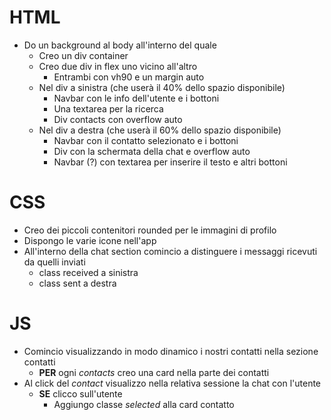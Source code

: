 # HTML

- Do un background al body all'interno del quale
  - Creo un div container
  - Creo due div in flex uno vicino all'altro
    - Entrambi con vh90 e un margin auto
  - Nel div a sinistra (che userà il 40% dello spazio disponibile)
    - Navbar con le info dell'utente e i bottoni
    - Una textarea per la ricerca
    - Div contacts con overflow auto
  - Nel div a destra (che userà il 60% dello spazio disponibile)
    - Navbar con il contatto selezionato e i bottoni
    - Div con la schermata della chat e overflow auto
    - Navbar (?) con textarea per inserire il testo e altri bottoni

# CSS

- Creo dei piccoli contenitori rounded per le immagini di profilo
- Dispongo le varie icone nell'app
- All'interno della chat section comincio a distinguere i messaggi ricevuti da quelli inviati
  - class received a sinistra
  - class sent a destra

# JS

- Comincio visualizzando in modo dinamico i nostri contatti nella sezione contatti
  - **PER** ogni _contacts_ creo una card nella parte dei contatti
- Al click del _contact_ visualizzo nella relativa sessione la chat con l'utente
  - **SE** clicco sull'utente
    - Aggiungo classe _selected_ alla card contatto
